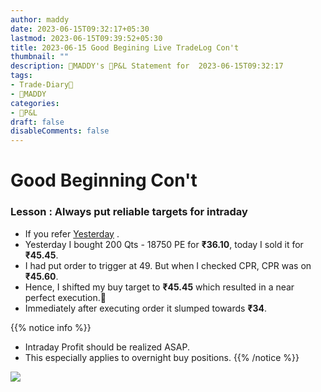```yaml
---
author: maddy
date: 2023-06-15T09:32:17+05:30
lastmod: 2023-06-15T09:39:52+05:30
title: 2023-06-15 Good Begining Live TradeLog Con't
thumbnail: ""
description: 🧔MADDY's 💸P&L Statement for  2023-06-15T09:32:17 
tags:
- Trade-Diary📗
- 🧔MADDY
categories: 
- 💸P&L
draft: false
disableComments: false
---
```

# Good Beginning Con't

### Lesson : Always put reliable targets for intraday

- If you refer [Yesterday](https://optionsmaddy.github.io/) .
- Yesterday I bought 200 Qts - 18750 PE for **₹36.10**, today I sold it for **₹45.45**. 
- I had put order to trigger at 49. But when I checked CPR, CPR was on **₹45.60**.
- Hence, I shifted my buy target to **₹45.45** which resulted in a near perfect execution.🙂
- Immediately after executing order it slumped towards **₹34**.

{{% notice info %}}
- Intraday Profit should be realized ASAP.
- This especially applies to overnight buy positions.
{{% /notice %}}


![](https://i.imgur.com/nWC97e9.png)
